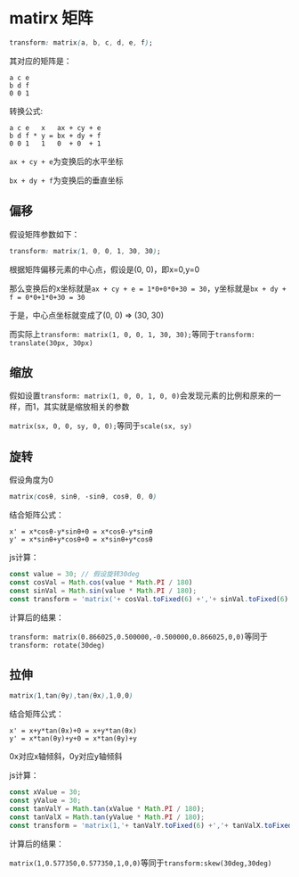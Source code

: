 # matirx 矩阵

```css
transform: matrix(a, b, c, d, e, f);
```

其对应的矩阵是：

```text
a c e
b d f
0 0 1
```

转换公式:

```text
a c e   x   ax + cy + e
b d f * y = bx + dy + f
0 0 1   1   0  + 0  + 1
```

`ax + cy + e`为变换后的水平坐标

`bx + dy + f`为变换后的垂直坐标

## 偏移

假设矩阵参数如下：

```css
transform: matrix(1, 0, 0, 1, 30, 30);
```

根据矩阵偏移元素的中心点，假设是(0, 0)，即x=0,y=0

那么变换后的x坐标就是`ax + cy + e = 1*0+0*0+30 = 30`，y坐标就是`bx + dy + f = 0*0+1*0+30 = 30`

于是，中心点坐标就变成了(0, 0) => (30, 30)

而实际上`transform: matrix(1, 0, 0, 1, 30, 30);`等同于`transform: translate(30px, 30px)`

## 缩放

假如设置`transform: matrix(1, 0, 0, 1, 0, 0)`会发现元素的比例和原来的一样，而1，其实就是缩放相关的参数

`matrix(sx, 0, 0, sy, 0, 0);`等同于`scale(sx, sy)`

## 旋转

假设角度为0

```css
matrix(cosθ, sinθ, -sinθ, cosθ, 0, 0)
```

结合矩阵公式：

```text
x' = x*cosθ-y*sinθ+0 = x*cosθ-y*sinθ
y' = x*sinθ+y*cosθ+0 = x*sinθ+y*cosθ
```

js计算：

```js
const value = 30; // 假设旋转30deg
const cosVal = Math.cos(value * Math.PI / 180)
const sinVal = Math.sin(value * Math.PI / 180);
const transform = 'matrix('+ cosVal.toFixed(6) +','+ sinVal.toFixed(6) +','+ (-1 * sinVal).toFixed(6) +','+ cosVal.toFixed(6) +',0,0)'
```

计算后的结果：

`transform: matrix(0.866025,0.500000,-0.500000,0.866025,0,0)`等同于`transform: rotate(30deg)`

## 拉伸

```css
matrix(1,tan(θy),tan(θx),1,0,0)
```

结合矩阵公式：

```text
x' = x+y*tan(θx)+0 = x+y*tan(θx) 
y' = x*tan(θy)+y+0 = x*tan(θy)+y
```

0x对应x轴倾斜，0y对应y轴倾斜

js计算：

```js
const xValue = 30;
const yValue = 30;
const tanValY = Math.tan(xValue * Math.PI / 180);
const tanValX = Math.tan(yValue * Math.PI / 180);
const transform = 'matrix(1,'+ tanValY.toFixed(6) +','+ tanValX.toFixed(6) +',1,0,0)';
```

计算后的结果：

`matrix(1,0.577350,0.577350,1,0,0)`等同于`transform:skew(30deg,30deg)`
